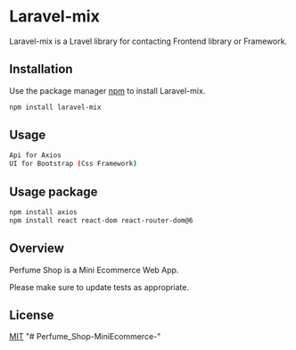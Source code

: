 # Laravel-mix

Laravel-mix is a Lravel library for contacting Frontend library or Framework.

## Installation

Use the package manager [npm](https://docs.npmjs.com/cli/v8/commands/npm-install/) to install Laravel-mix.

```bash
npm install laravel-mix
```

## Usage

```bash
Api for Axios
UI for Bootstrap (Css Framework)
```

## Usage package

```bash
npm install axios
npm install react react-dom react-router-dom@6
```

## Overview

Perfume Shop is a Mini Ecommerce Web App.

Please make sure to update tests as appropriate.

## License

[MIT](https://choosealicense.com/licenses/mit/)
"# Perfume_Shop-MiniEcommerce-" 
